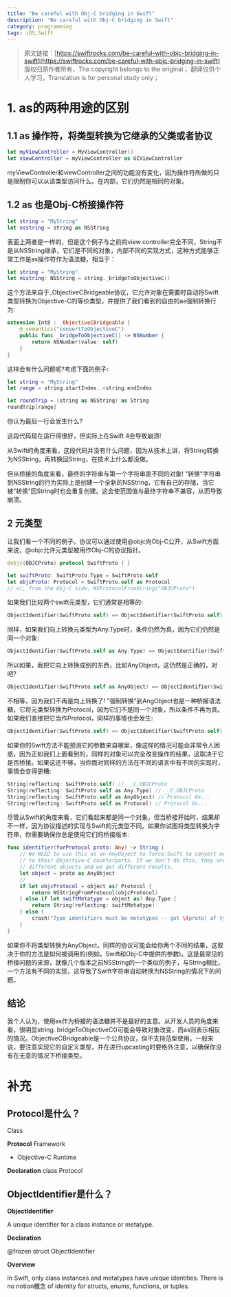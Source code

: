 ```yaml
---
title: "Be careful with Obj-C bridging in Swift"
description: "Be careful with Obj-C bridging in Swift"
category: programming
tags: iOS,Swift
---
```


>原文链接：[https://swiftrocks.com/be-careful-with-objc-bridging-in-swift](https://swiftrocks.com/be-careful-with-objc-bridging-in-swift)
>版权归原作者所有，The copyright belongs to the original；
>翻译仅供个人学习，Translation is for personal study only；


# 1. as的两种用途的区别

## 1.1 as 操作符，将类型转换为它继承的父类或者协议

```swift
let myViewController = MyViewController() 
let viewController = myViewController as UIViewController
```

myViewController和viewController之间的功能没有变化，因为操作符所做的只是限制你可以从该类型访问什么。在内部，它们仍然是相同的对象。

## 1.2 as 也是Obj-C桥接操作符

```swift
let string = "MyString" 
let nsstring = string as NSString
```

表面上两者是一样的，但是这个例子与之前的view controller完全不同，String不是从NSString继承，它们是不同的对象，内部不同的实现方式，这种方式能够正常工作是as操作符作为语法糖，相当于：

```swift
let string = "MyString" 
let nsstring: NSString = string._bridgeToObjectiveC()
```

这个方法来自于_ObjectiveCBridgeable协议，它允许对象在需要时自动将Swift类型转换为Objective-C的等价类型，并提供了我们看到的自由的as强制转换行为:

```swift
extension Int8 : _ObjectiveCBridgeable {
    @_semantics("convertToObjectiveC")
    public func _bridgeToObjectiveC() -> NSNumber {
        return NSNumber(value: self)
    }
}
```

这样会有什么问题呢?考虑下面的例子:

```swift
let string = "MyString"
let range = string.startIndex..<string.endIndex

let roundTrip = (string as NSString) as String
roundTrip[range]
```

你认为最后一行会发生什么?

这段代码现在运行得很好，但实际上在Swift 4会导致崩溃!

从Swift的角度来看，这段代码并没有什么问题，因为从技术上讲，将String转换为NSString，再转换回String，在技术上什么都没做。

但从桥接的角度来看，最终的字符串与第一个字符串是不同的对象! "转换"字符串到NSString的行为实际上是创建一个全新的NSString，它有自己的存储，当它被"转换"回String时也会重复创建。这会使范围值与最终字符串不兼容，从而导致崩溃。


## 2 元类型

让我们看一个不同的例子。协议可以通过使用@objc向Obj-C公开，从Swift方面来说，@objc允许元类型被用作Obj-C的协议指针。

```swift
@objc(OBJCProto) protocol SwiftProto { }

let swiftProto: SwiftProto.Type = SwiftProto.self
let objcProto: Protocol = SwiftProto.self as Protocol
// or, from the Obj-C side, NSProtocolFromString("OBJCProto")
```

如果我们比较两个swift元类型，它们通常是相等的:

```swift
ObjectIdentifier(SwiftProto.self) == ObjectIdentifier(SwiftProto.self) // true
```

同样，如果我们向上转换元类型为Any.Type时，条件仍然为真，因为它们仍然是同一个对象:

```swift
ObjectIdentifier(SwiftProto.self as Any.Type) == ObjectIdentifier(SwiftProto.self) // true
```

所以如果，我把它向上转换成别的东西，比如AnyObject，这仍然是正确的，对吧?

```swift
ObjectIdentifier(SwiftProto.self as AnyObject) == ObjectIdentifier(SwiftProto.self) // false
```

不相等，因为我们不再是向上转换了! "强制转换"到AngObject也是一种桥接语法糖，它将元类型转换为Protocol，因为它们不是同一个对象，所以条件不再为真。如果我们直接把它当作Protocol，同样的事情也会发生:

```swift
ObjectIdentifier(SwiftProto.self) == ObjectIdentifier(SwiftProto.self) // true ObjectIdentifier(SwiftProto.self as Protocol) == ObjectIdentifier(SwiftProto.self) // false
```

如果你的Swift方法不能预测它的参数来自哪里，像这样的情况可能会非常令人困惑，因为正如我们上面看到的，同样的对象可以完全改变操作的结果，这取决于它是否桥接。如果这还不够，当你面对同样的方法在不同的语言中有不同的实现时，事情会变得更糟:

```swift
String(reflecting: SwiftProto.self) // __C.OBJCProto
String(reflecting: SwiftProto.self as Any.Type) // __C.OBJCProto
String(reflecting: SwiftProto.self as AnyObject) // Protocol 0x...
String(reflecting: SwiftProto.self as Protocol) // Protocol 0x...
```

尽管从Swift的角度来看，它们看起来都是同一个对象，但当桥接开始时，结果却不一样，因为协议描述的实现与Swift的元类型不同。如果你试图将类型转换为字符串，你需要确保你总是使用它们的桥接版本:

```swift
func identifier(forProtocol proto: Any) -> String {
    // We NEED to use this as an AnyObject to force Swift to convert metatypes
    // to their Objective-C counterparts. If we don't do this, they are treated as
    // different objects and we get different results.
    let object = proto as AnyObject
    //
    if let objcProtocol = object as? Protocol {
        return NSStringFromProtocol(objcProtocol)
    } else if let swiftMetatype = object as? Any.Type {
        return String(reflecting: swiftMetatype)
    } else {
        crash("Type identifiers must be metatypes -- got \(proto) of type \(type(of: proto))")
    }
}
```

如果你不将类型转换为AnyObject，同样的协议可能会给你两个不同的结果，这取决于你的方法是如何被调用的(例如，Swift和Obj-C中提供的参数)。这是最常见的桥接问题的来源，就像几个版本之前NSString的一个类似的例子，与String相比，一个方法有不同的实现，这导致了Swift字符串自动转换为NSString的情况下的问题。

## 结论

我个人认为，使用as作为桥接的语法糖并不是最好的主意。从开发人员的角度来看，很明显string. bridgeToObjectiveC()可能会导致对象改变，而as则表示相反的情况。ObjectiveCBridgeable是一个公共协议，但不支持范型使用。一般来说，要注意实现它的自定义类型，并在进行upcasting时要格外注意，以确保你没有在无意的情况下桥接类型。


# 补充

## Protocol是什么？

Class

**Protocol**
    Framework
- Objective-C Runtime

**Declaration**
    class Protocol

## ObjectIdentifier是什么？

**ObjectIdentifier**

A unique identifier for a class instance or metatype.

**Declaration**

@frozen struct ObjectIdentifier

**Overview**

In Swift, only class instances and metatypes have unique identities. There is no notion概念 of identity for structs, enums, functions, or tuples.